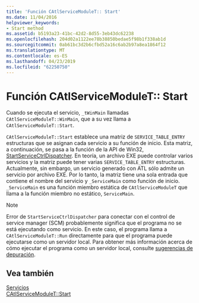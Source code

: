 ```yaml
---
title: 'Función CAtlServiceModuleT:: Start'
ms.date: 11/04/2016
helpviewer_keywords:
- Start method
ms.assetid: b5193a23-41bc-42d2-8d55-3eb43dc62238
ms.openlocfilehash: 204d02a1122ee78b38850bedae5f98b1f338ab1d
ms.sourcegitcommit: 0ab61bc3d2b6cfbd52a16c6ab2b97a8ea1864f12
ms.translationtype: MT
ms.contentlocale: es-ES
ms.lasthandoff: 04/23/2019
ms.locfileid: "62250750"
---
```

# <a name="catlservicemoduletstart-function"></a>Función CAtlServiceModuleT:: Start

Cuando se ejecuta el servicio, `_tWinMain` llamadas `CAtlServiceModuleT::WinMain`, que a su vez llama a `CAtlServiceModuleT::Start`.

`CAtlServiceModuleT::Start` establece una matriz de `SERVICE_TABLE_ENTRY` estructuras que se asignan cada servicio a su función de inicio. Esta matriz, a continuación, se pasa a la función de la API de Win32, [StartServiceCtrlDispatcher](/windows/desktop/api/winsvc/nf-winsvc-startservicectrldispatchera). En teoría, un archivo EXE puede controlar varios servicios y la matriz puede tener varias `SERVICE_TABLE_ENTRY` estructuras. Actualmente, sin embargo, un servicio generado con ATL sólo admite un servicio por archivo EXE. Por lo tanto, la matriz tiene una sola entrada que contiene el nombre del servicio y `_ServiceMain` como función de inicio. `_ServiceMain` es una función miembro estática de `CAtlServiceModuleT` que llama a la función miembro no estático, `ServiceMain`.

> [!NOTE]
>  Error de `StartServiceCtrlDispatcher` para conectar con el control de service manager (SCM) probablemente significa que el programa no se está ejecutando como servicio. En este caso, el programa llama a `CAtlServiceModuleT::Run` directamente para que el programa puede ejecutarse como un servidor local. Para obtener más información acerca de cómo ejecutar el programa como un servidor local, consulte [sugerencias de depuración](../atl/debugging-tips.md).

## <a name="see-also"></a>Vea también

[Servicios](../atl/atl-services.md)<br/>
[CAtlServiceModuleT::Start](../atl/reference/catlservicemodulet-class.md#start)
